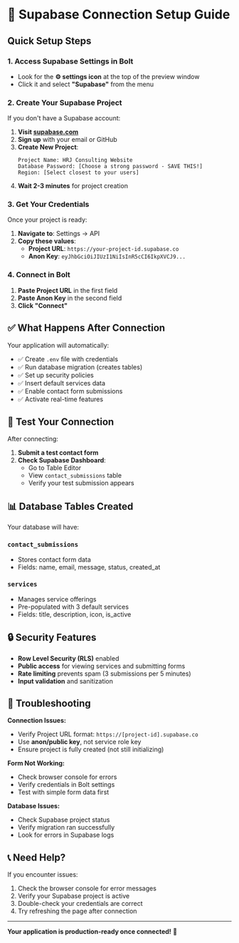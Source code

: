 # 🚀 Supabase Connection Setup Guide

## Quick Setup Steps

### 1. Access Supabase Settings in Bolt
- Look for the **⚙️ settings icon** at the top of the preview window
- Click it and select **"Supabase"** from the menu

### 2. Create Your Supabase Project
If you don't have a Supabase account:

1. **Visit [supabase.com](https://supabase.com)**
2. **Sign up** with your email or GitHub
3. **Create New Project**:
   ```
   Project Name: HRJ Consulting Website
   Database Password: [Choose a strong password - SAVE THIS!]
   Region: [Select closest to your users]
   ```
4. **Wait 2-3 minutes** for project creation

### 3. Get Your Credentials
Once your project is ready:

1. **Navigate to**: Settings → API
2. **Copy these values**:
   - **Project URL**: `https://your-project-id.supabase.co`
   - **Anon Key**: `eyJhbGciOiJIUzI1NiIsInR5cCI6IkpXVCJ9...`

### 4. Connect in Bolt
1. **Paste Project URL** in the first field
2. **Paste Anon Key** in the second field  
3. **Click "Connect"**

## ✅ What Happens After Connection

Your application will automatically:
- ✅ Create `.env` file with credentials
- ✅ Run database migration (creates tables)
- ✅ Set up security policies
- ✅ Insert default services data
- ✅ Enable contact form submissions
- ✅ Activate real-time features

## 🧪 Test Your Connection

After connecting:

1. **Submit a test contact form**
2. **Check Supabase Dashboard**:
   - Go to Table Editor
   - View `contact_submissions` table
   - Verify your test submission appears

## 📊 Database Tables Created

Your database will have:

### `contact_submissions`
- Stores contact form data
- Fields: name, email, message, status, created_at

### `services` 
- Manages service offerings
- Pre-populated with 3 default services
- Fields: title, description, icon, is_active

## 🔒 Security Features

- **Row Level Security (RLS)** enabled
- **Public access** for viewing services and submitting forms
- **Rate limiting** prevents spam (3 submissions per 5 minutes)
- **Input validation** and sanitization

## 🚨 Troubleshooting

**Connection Issues:**
- Verify Project URL format: `https://[project-id].supabase.co`
- Use **anon/public key**, not service role key
- Ensure project is fully created (not still initializing)

**Form Not Working:**
- Check browser console for errors
- Verify credentials in Bolt settings
- Test with simple form data first

**Database Issues:**
- Check Supabase project status
- Verify migration ran successfully
- Look for errors in Supabase logs

## 📞 Need Help?

If you encounter issues:
1. Check the browser console for error messages
2. Verify your Supabase project is active
3. Double-check your credentials are correct
4. Try refreshing the page after connection

---

**Your application is production-ready once connected!** 🎉